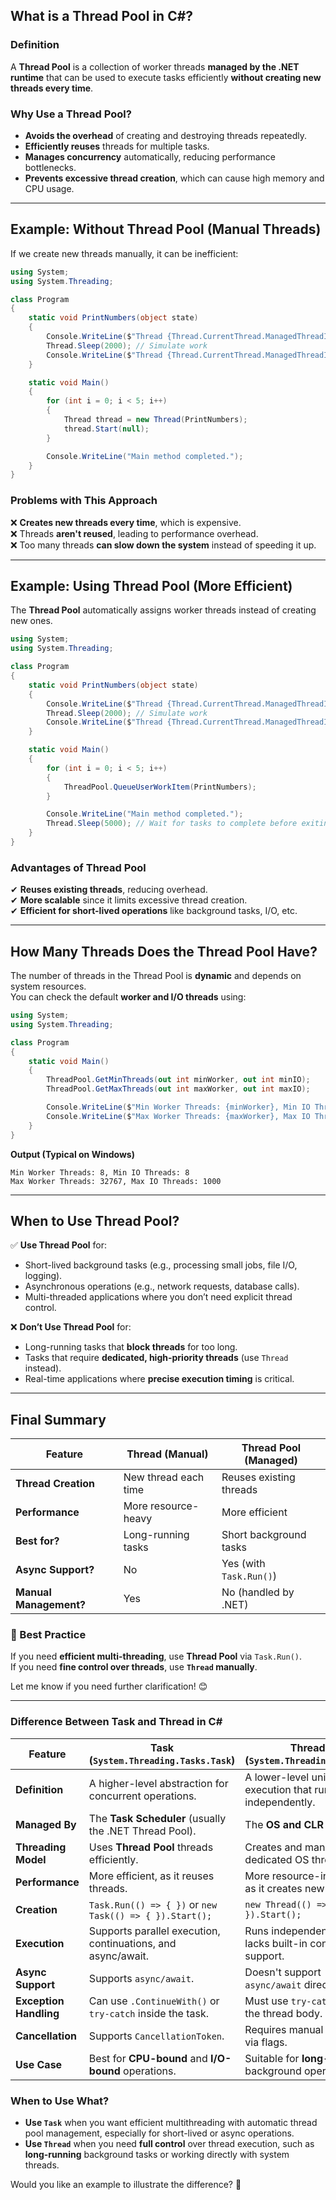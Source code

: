 ## **What is a Thread Pool in C#?**

### **Definition**  
A **Thread Pool** is a collection of worker threads **managed by the .NET runtime** that can be used to execute tasks efficiently **without creating new threads every time**.

### **Why Use a Thread Pool?**
- **Avoids the overhead** of creating and destroying threads repeatedly.
- **Efficiently reuses** threads for multiple tasks.
- **Manages concurrency** automatically, reducing performance bottlenecks.
- **Prevents excessive thread creation**, which can cause high memory and CPU usage.

---

## **Example: Without Thread Pool (Manual Threads)**
If we create new threads manually, it can be inefficient:

```csharp
using System;
using System.Threading;

class Program
{
    static void PrintNumbers(object state)
    {
        Console.WriteLine($"Thread {Thread.CurrentThread.ManagedThreadId} started.");
        Thread.Sleep(2000); // Simulate work
        Console.WriteLine($"Thread {Thread.CurrentThread.ManagedThreadId} finished.");
    }

    static void Main()
    {
        for (int i = 0; i < 5; i++)
        {
            Thread thread = new Thread(PrintNumbers);
            thread.Start(null);
        }

        Console.WriteLine("Main method completed.");
    }
}
```
### **Problems with This Approach**
❌ **Creates new threads every time**, which is expensive.  
❌ Threads **aren't reused**, leading to performance overhead.  
❌ Too many threads **can slow down the system** instead of speeding it up.  

---

## **Example: Using Thread Pool (More Efficient)**
The **Thread Pool** automatically assigns worker threads instead of creating new ones.

```csharp
using System;
using System.Threading;

class Program
{
    static void PrintNumbers(object state)
    {
        Console.WriteLine($"Thread {Thread.CurrentThread.ManagedThreadId} started.");
        Thread.Sleep(2000); // Simulate work
        Console.WriteLine($"Thread {Thread.CurrentThread.ManagedThreadId} finished.");
    }

    static void Main()
    {
        for (int i = 0; i < 5; i++)
        {
            ThreadPool.QueueUserWorkItem(PrintNumbers);
        }

        Console.WriteLine("Main method completed.");
        Thread.Sleep(5000); // Wait for tasks to complete before exiting
    }
}
```
### **Advantages of Thread Pool**
✔ **Reuses existing threads**, reducing overhead.  
✔ **More scalable** since it limits excessive thread creation.  
✔ **Efficient for short-lived operations** like background tasks, I/O, etc.  

---

## **How Many Threads Does the Thread Pool Have?**
The number of threads in the Thread Pool is **dynamic** and depends on system resources.  
You can check the default **worker and I/O threads** using:

```csharp
using System;
using System.Threading;

class Program
{
    static void Main()
    {
        ThreadPool.GetMinThreads(out int minWorker, out int minIO);
        ThreadPool.GetMaxThreads(out int maxWorker, out int maxIO);

        Console.WriteLine($"Min Worker Threads: {minWorker}, Min IO Threads: {minIO}");
        Console.WriteLine($"Max Worker Threads: {maxWorker}, Max IO Threads: {maxIO}");
    }
}
```
**Output (Typical on Windows)**  
```
Min Worker Threads: 8, Min IO Threads: 8
Max Worker Threads: 32767, Max IO Threads: 1000
```

---

## **When to Use Thread Pool?**
✅ **Use Thread Pool** for:
- Short-lived background tasks (e.g., processing small jobs, file I/O, logging).
- Asynchronous operations (e.g., network requests, database calls).
- Multi-threaded applications where you don’t need explicit thread control.

❌ **Don’t Use Thread Pool** for:
- Long-running tasks that **block threads** for too long.
- Tasks that require **dedicated, high-priority threads** (use `Thread` instead).
- Real-time applications where **precise execution timing** is critical.

---

## **Final Summary**
| Feature           | **Thread (Manual)** | **Thread Pool (Managed)** |
|------------------|-----------------|------------------|
| **Thread Creation** | New thread each time | Reuses existing threads |
| **Performance** | More resource-heavy | More efficient |
| **Best for?** | Long-running tasks | Short background tasks |
| **Async Support?** | No | Yes (with `Task.Run()`) |
| **Manual Management?** | Yes | No (handled by .NET) |

### **🚀 Best Practice**
If you need **efficient multi-threading**, use **Thread Pool** via `Task.Run()`.  
If you need **fine control over threads**, use **`Thread` manually**.

Let me know if you need further clarification! 😊


----------------------------------------------------------


### **Difference Between Task and Thread in C#**

| Feature          | Task (`System.Threading.Tasks.Task`) | Thread (`System.Threading.Thread`) |
|-----------------|-----------------------------------|-----------------------------|
| **Definition**  | A higher-level abstraction for concurrent operations. | A lower-level unit of execution that runs independently. |
| **Managed By**  | The **Task Scheduler** (usually the .NET Thread Pool). | The **OS and CLR** directly. |
| **Threading Model** | Uses **Thread Pool** threads efficiently. | Creates and manages dedicated OS threads. |
| **Performance** | More efficient, as it reuses threads. | More resource-intensive, as it creates new threads. |
| **Creation** | `Task.Run(() => { })` or `new Task(() => { }).Start();` | `new Thread(() => { }).Start();` |
| **Execution** | Supports parallel execution, continuations, and async/await. | Runs independently but lacks built-in continuation support. |
| **Async Support** | Supports `async/await`. | Doesn't support `async/await` directly. |
| **Exception Handling** | Can use `.ContinueWith()` or `try-catch` inside the task. | Must use `try-catch` inside the thread body. |
| **Cancellation** | Supports `CancellationToken`. | Requires manual handling via flags. |
| **Use Case** | Best for **CPU-bound** and **I/O-bound** operations. | Suitable for **long-running** background operations. |

### **When to Use What?**
- **Use `Task`** when you want efficient multithreading with automatic thread pool management, especially for short-lived or async operations.
- **Use `Thread`** when you need **full control** over thread execution, such as **long-running** background tasks or working directly with system threads.

Would you like an example to illustrate the difference? 🚀